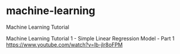 # machine-learning
Machine Learning Tutorial

Machine Learning Tutorial 1 - Simple Linear Regression Model - Part 1
<br>https://www.youtube.com/watch?v=lb-jlr8oFPM
